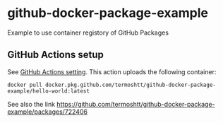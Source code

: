 # github-docker-package-example
Example to use container registory of GitHub Packages

GitHub Actions setup
---------------------

See [GitHub Actions setting](./.github/workflows/docker.yml). This action uploads the following container:

```
docker pull docker.pkg.github.com/termoshtt/github-docker-package-example/hello-world:latest
```

See also the link https://github.com/termoshtt/github-docker-package-example/packages/722406
